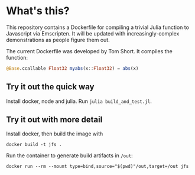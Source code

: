 # What's this?

This repository contains a Dockerfile for compiling a trivial Julia function to Javascript via Emscripten.  It will be updated with increasingly-complex demonstrations as people figure them out.

The current Dockerfile was developed by Tom Short.  It compiles the function:

```julia
@Base.ccallable Float32 myabs(x::Float32) = abs(x)
```

## Try it out the quick way

Install docker, node and julia.  Run `julia build_and_test.jl`.

## Try it out with more detail

Install docker, then build the image with

```
docker build -t jfs .
```

Run the container to generate build artifacts in `/out`:

```
docker run --rm --mount type=bind,source="$(pwd)"/out,target=/out jfs
```
